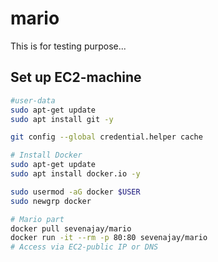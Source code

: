 # mario
This is for testing purpose...

## Set up EC2-machine
```bash
#user-data
sudo apt-get update
sudo apt install git -y

git config --global credential.helper cache

# Install Docker
sudo apt-get update
sudo apt install docker.io -y

sudo usermod -aG docker $USER
sudo newgrp docker

# Mario part
docker pull sevenajay/mario
docker run -it --rm -p 80:80 sevenajay/mario
# Access via EC2-public IP or DNS
```
